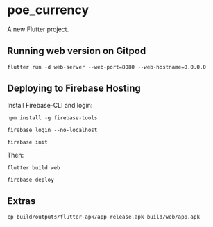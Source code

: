 # poe_currency

A new Flutter project.

## Running web version on Gitpod

`flutter run -d web-server --web-port=8080 --web-hostname=0.0.0.0`

## Deploying to Firebase Hosting

Install Firebase-CLI and login:

`npm install -g firebase-tools`

`firebase login --no-localhost`

`firebase init`

Then:

`flutter build web`

`firebase deploy`

## Extras

`cp build/outputs/flutter-apk/app-release.apk build/web/app.apk`